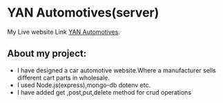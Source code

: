 # YAN Automotives(server)

My Live website Link [YAN Automotives]( https://thawing-mountain-27595.herokuapp.com/).

## About my project:

* I have designed a car automotive website.Where a manufacturer sells different cart parts in wholesale.
* I used  Node.js(express),mongo-db dotenv etc.
* I have added get ,post,put,delete method for crud operations  
